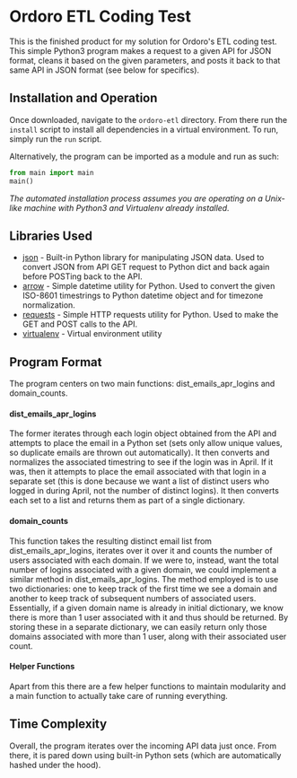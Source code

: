 # Ordoro ETL Coding Test
This is the finished product for my solution for Ordoro's ETL coding test. This
simple Python3 program makes a request to a given API for JSON format, cleans it
based on the given parameters, and posts it back to that same API in JSON format
(see below for specifics).

## Installation and Operation

Once downloaded, navigate to the `ordoro-etl` directory. From there run the
`install` script to install all dependencies in a virtual environment. To run,
simply run the `run` script.

Alternatively, the program can be imported as a module and run as such:

```python
from main import main
main()
```

*The automated installation process assumes you are operating on a Unix-like
machine with Python3 and Virtualenv already installed.*

## Libraries Used
* [json](https://docs.python.org/3.6/library/json.html) - Built-in Python library for manipulating JSON data. Used to convert
JSON from API GET request to Python dict and back again before POSTing back to
the API.
* [arrow](https://arrow.readthedocs.io/en/latest/) - Simple datetime utility for
Python. Used to convert the given ISO-8601 timestrings to Python datetime object and for timezone
normalization.
* [requests](http://docs.python-requests.org/en/master/) - Simple HTTP requests
utility for Python. Used to make the GET and POST calls to the API.
* [virtualenv](https://virtualenv.pypa.io/en/stable/) - Virtual environment
utility

## Program Format
The program centers on two main functions: dist_emails_apr_logins and domain_counts.

#### dist_emails_apr_logins
The former iterates through each login object obtained from the API and attempts
to place the email in a Python set (sets only allow unique values, so duplicate
emails are thrown out automatically). It then converts and normalizes the
associated timestring to see if the login was in April. If it was, then it
attempts to place the email associated with that login in a separate set (this
is done because we want a list of distinct users who logged in during April,
not the number of distinct logins). It then converts each set to a list and
returns them as part of a single dictionary.

#### domain_counts
This function takes the resulting distinct email list from
dist_emails_apr_logins, iterates over it over it and counts the number of users
associated with each domain. If we were to, instead, want the total number of
logins associated with a given domain, we could implement a similar method in
dist_emails_apr_logins. The method employed is to use two dictionaries: one to keep
track of the first time we see a domain and another to keep track of subsequent
numbers of associated users. Essentially, if a given domain name is already in
initial dictionary, we know there is more than 1 user associated with it and thus
should be returned. By storing these in a separate dictionary, we can easily
return only those domains associated with more than 1 user, along with their
associated user count.

#### Helper Functions
Apart from this there are a few helper functions to maintain modularity and a
main function to actually take care of running everything.


## Time Complexity
Overall, the program iterates over the incoming API data just once. From there,
it is pared down using built-in Python sets (which are automatically hashed
under the hood).
